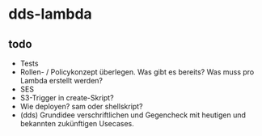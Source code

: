 # dds-lambda

## todo
- Tests
- Rollen- / Policykonzept überlegen. Was gibt es bereits? Was muss pro Lambda erstellt werden?
- SES
- S3-Trigger in create-Skript?
- Wie deployen? sam oder shellskript?
- (dds) Grundidee verschriftlichen und Gegencheck mit heutigen und bekannten zukünftigen Usecases.
